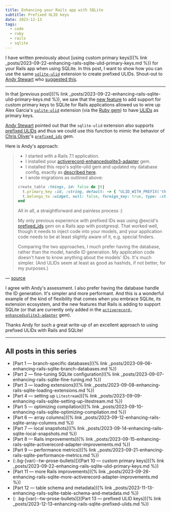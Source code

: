```yaml
---
title: Enhancing your Rails app with SQLite
subtitle: Prefixed ULID keys
date: 2023-12-13
tags:
  - code
  - ruby
  - rails
  - sqlite
---
```


I have written previously about [using custom primary keys]({% link _posts/2023-09-22-enhancing-rails-sqlite-ulid-primary-keys.md %}) for your Rails app when using SQLite. In this post, I want to show how you can use the same [`sqlite-ulid`](https://github.com/asg017/sqlite-ulid) extension to create prefixed ULIDs. Shout-out to [Andy Stewart](https://github.com/airblade) who [suggested this](https://github.com/asg017/sqlite-ulid/issues/5#issuecomment-1761619264).

<!--/summary-->

- - -

In that [previous post]({% link _posts/2023-09-22-enhancing-rails-sqlite-ulid-primary-keys.md %}), we saw that the [new feature](https://github.com/rails/rails/pull/49290) to add support for custom primary keys to SQLite for Rails applications allowed us to wire up Alex Garcia's [`sqlite-ulid`](https://github.com/asg017/sqlite-ulid) extension (via the [Ruby gem](https://rubygems.org/gems/sqlite-ulid)) to have [<abbr title="Universally Unique Lexicographically Sortable Identifiers">ULIDs</abbr>](https://github.com/ulid/spec) as primary keys.

[Andy Stewart](https://github.com/airblade) pointed out that the `sqlite-ulid` extension also supports [prefixed ULIDs](https://github.com/asg017/sqlite-ulid/blob/main/docs.md#ulid_with_prefix) and thus we could use this function to mimic the behavior of [Chris Oliver](https://twitter.com/excid3?ref=fractaledmind.github.io)'s [`prefixed_ids`](https://github.com/excid3/prefixed_ids) gem.

Here is Andy's approach:

> * I started with a Rails 7.1 application.
> * I installed your [activerecord-enhancedsqlite3-adapter](https://github.com/fractaledmind/activerecord-enhancedsqlite3-adapter) gem.
> * I installed this repo's sqlite-ulid gem and updated my database config, exactly as [described here](https://github.com/fractaledmind/activerecord-enhancedsqlite3-adapter#extension-loading).
> * I wrote migrations as outlined above:
>
> ```ruby
> create_table :things, id: false do |t|
>   t.primary_key :id, :string, default: -> { "ULID_WITH_PREFIX('thing')" }
>   t.belongs_to :widget, null: false, foreign_key: true, type: :string
> end
> ```
>
> All in all, a straightforward and painless process :)
>
> My only previous experience with prefixed IDs was using @excid's [prefixed_ids](https://github.com/excid3/prefixed_ids) gem on a Rails app with postgresql. That worked well, though it needs to inject code into your models, and your application code needs to be at least slightly aware of it, e.g. special finders.
>
> Comparing the two approaches, I much prefer having the database, rather than the model, handle ID generation. My application code doesn't have to know anything about the models' IDs. It's much simpler. (And ULIDs seem at least as good as hashids, if not better, for my purposes.)

— [source](https://github.com/asg017/sqlite-ulid/issues/5#issuecomment-1761619264)

I agree with Andy's assessment. I also prefer having the database handle the ID generation. It's simpler and more performant. And this is a wonderful example of the kind of flexibility that comes when you embrace SQLite, its extension ecosystem, and the new features that Rails is adding to support SQLite (or that are currently only added in the [`activerecord-enhancedsqlite3-adapter`](https://github.com/fractaledmind/activerecord-enhancedsqlite3-adapter) gem).

Thanks Andy for such a great write-up of an excellent approach to using prefixed ULIDs with Rails and SQLite!

- - -

## All posts in this series

* [Part 1 — branch-specific databases]({% link _posts/2023-09-06-enhancing-rails-sqlite-branch-databases.md %})
* [Part 2 — fine-tuning SQLite configuration]({% link _posts/2023-09-07-enhancing-rails-sqlite-fine-tuning.md %})
* [Part 3 — loading extensions]({% link _posts/2023-09-08-enhancing-rails-sqlite-loading-extensions.md %})
* [Part 4 — setting up `Litestream`]({% link _posts/2023-09-09-enhancing-rails-sqlite-setting-up-litestream.md %})
* [Part 5 — optimizing compilation]({% link _posts/2023-09-10-enhancing-rails-sqlite-optimizing-compilation.md %})
* [Part 6 — array columns]({% link _posts/2023-09-12-enhancing-rails-sqlite-array-columns.md %})
* [Part 7 — local snapshots]({% link _posts/2023-09-14-enhancing-rails-sqlite-local-snapshots.md %})
* [Part 8 — Rails improvements]({% link _posts/2023-09-15-enhancing-rails-sqlite-activerecord-adapter-improvements.md %})
* [Part 9 — performance metrics]({% link _posts/2023-09-21-enhancing-rails-sqlite-performance-metrics.md %})
* {:.bg-[var(--tw-prose-bullets)]}[Part 10 — custom primary keys]({% link _posts/2023-09-22-enhancing-rails-sqlite-ulid-primary-keys.md %})
* [Part 11 — more Rails improvements]({% link _posts/2023-09-26-enhancing-rails-sqlite-more-activerecord-adapter-improvements.md %})
* [Part 12 — table schema and metadata]({% link _posts/2023-11-13-enhancing-rails-sqlite-table-schema-and-metadata.md %})
* {: .bg-[var(--tw-prose-bullets)]}[Part 13 — prefixed ULID keys]({% link _posts/2023-12-13-enhancing-rails-sqlite-prefixed-ulids.md %})
